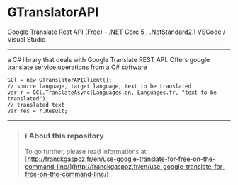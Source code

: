 # GTranslatorAPI
Google Translate Rest API (Free) - .NET Core 5 , .NetStandard2.1
VSCode / Visual Studio
<hr>

a C# library that deals with Google Translate REST API. Offers google translate service operations from a C# software

```CSharp
GCl = new GTranslatorAPIClient();
// source language, target language, text to be translated
var r = GCl.TranslateAsync(Languages.en, Languages.fr, "text to be translated");
// translated text
var res = r.Result; 
```

<hr>

> ### :information_source: About this repository
> To go further, please read informations at : [http://franckgaspoz.fr/en/use-google-translate-for-free-on-the-command-line/](http://franckgaspoz.fr/en/use-google-translate-for-free-on-the-command-line/)
